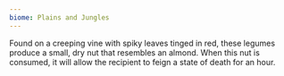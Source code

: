 ```yaml
---
biome: Plains and Jungles
---
```

Found on a creeping vine with spiky leaves tinged in red, these legumes produce a small, dry nut that resembles an almond. When this nut is consumed, it will allow the recipient to feign a state of death for an hour. 

